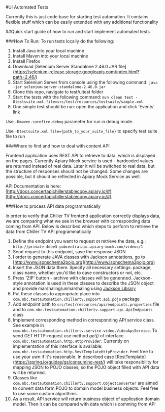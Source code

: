 #UI Automated Tests

Currently this is just code base for starting test automation. It contains flexible stuff which can be easily extended with any additional functionality

##Quick start guide of how to run and start implement automated tests

###How To Run:
To run tests locally do the following:

1. Install Java into your local machine 
1. Install Maven into your local machine
1. Install Firefox
1. Download [Selenium Server Standalone 2.46.0 JAR file] (https://selenium-release.storage.googleapis.com/index.html?path=2.46/)
1. Start Selenium Server from console using the following command: `java -jar selenium-server-standalone-2.46.0.jar`
1. Clone this repo, navigate to test/uitest folder
1. Start the tests with the following command: `mvn clean test -Dtestsuite.xml.file=src/test/resources/testsuite/sample.xml`
1. One simple test should be run: open the application and click 'Events' link

Use `-Dmaven.surefire.debug` parameter for run in debug mode.

Use `-Dtestsuite.xml.file={path_to_your_suite_file}` to specify test suite file to run


###Where to find and how to deal with content API

Frontend application uses REST API to retrieve to data, which is displayed on the pages. Currently Apiary Mock service is used - hardcoded values are returned instead of real data. Later it will be switched to real data, but the structure of responses should not be changed. Some changes are possible, but it should be reflected in Apiary Mock Service as well.

API Documentation is here: [http://docs.concertapichillerstablecopy.apiary.io/#](http://docs.concertapichillerstablecopy.apiary.io/#)

###How to process API data programmatically

In order to verify that Chiller TV frontend application correctly displays data, we are comparing what we see in the browser with corresponding data coming from API.
Below is described which steps to perform to retrieve the data from Chiller TV API programmatically

1. Define the endpoint you want to request ot retrieve the data, e.g.: `http://private-4dee3-pubcentralapi.apiary-mock.com/videos/1`
1. Send request to this endpoint, save the response JSON
1. I order to generate JAVA classes with Jackson annotations, go to [http://www.jsonschema2pojo.org](http://www.jsonschema2pojo.org)
1. Insert the JSON data there. Specify all necessary settings: package, class name, whether you'd like to cave constructors or not, etc.
1. Press 'ZIP' button - archive with classes will be generated. Jackson-style annotation is used in these classes to describe the JSON object and provide marshaling/unmarshaling using [Jackson Library](https://github.com/FasterXML/jackson)
1. Put these classes to appropriate place into `com.nbc.testautomation.chillertv.support.api.pojo` package
1. Add endpoint path to `src/test/resources/api/endpoints.properties` file and to `com.nbc.testautomation.chillertv.support.api.ApiEndpoints` class
1. Implement corresponding method in corresponding API service class. See example in `com.nbc.testautomation.chillertv.service.video.VideoApiService`. To send GET HTTP-request use method _get()_ of interface `com.nbc.testautomation.http.HttpProvider`. Currently on implementation of this interface is available: `com.nbc.testautomation.http.RestTemplateHttpProvider`. Feel free to use your uwn if it's reasonable. In described case [RestTemplate] (https://spring.io/guides/gs/consuming-rest/) will take responsibility for mapping JSON to POJO classes, so the POJO object filled with API data will be returned.  
1. Classes like `com.nbc.testautomation.chillertv.support.ObjectConverter` are aimed to convert data form POJO to domain model business objects. Feel free to use some custom algorithms.
1. As a result, API service will return business object of application domain model. Then it can be compared with data which is comming from API

